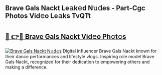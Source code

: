 ## Brave Gals Nackt Le𝚊k𝚎d N𝚞𝚍es - Part-Cgc Photos Vid𝚎o Le𝚊ks TvQTt

# <h2><a href="http://fbaxs2u.evod.top/?m=Brave+Gals+Nackt">🔗 👉🔴 Brave Gals Nackt Vid𝚎o Ph𝚘t𝚘s</a></h2>

[![Brave Gals Nackt N𝚞d𝚎s](https://i.imgur.com/8V9OHl7.gif)](http://fbaxs2u.evod.top/?m=Brave+Gals+Nackt)
Digital influencer Brave Gals Nackt known for their dance performances and lifestyle vlogs. Inspiring role model Brave Gals Nackt, recognized for their dedication to empowering others and making a difference. 
